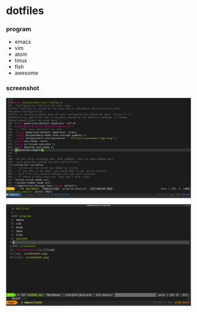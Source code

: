 # dotfiles

### program
- emacs
- vim
- atom
- tmux
- fish
- awesome

### screenshot
[![screenshot][img]][link]

[img]: screenshot.png
[link]: screenshot.png

[![screenshot2][img2]][link2]

[img2]: screenshot2.png
[link2]: screenshot2.png
